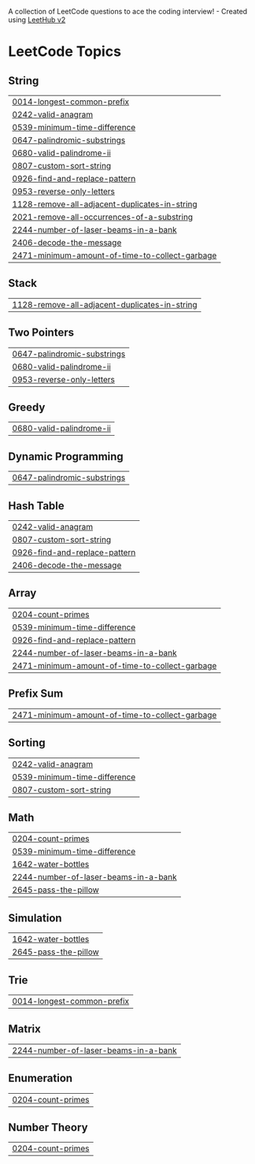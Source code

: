 A collection of LeetCode questions to ace the coding interview! - Created using [LeetHub v2](https://github.com/arunbhardwaj/LeetHub-2.0)
<!---LeetCode Topics Start-->
# LeetCode Topics
## String
|  |
| ------- |
| [0014-longest-common-prefix](https://github.com/Aditya-Sharma-5/LEETCODE/tree/master/0014-longest-common-prefix) |
| [0242-valid-anagram](https://github.com/Aditya-Sharma-5/LEETCODE/tree/master/0242-valid-anagram) |
| [0539-minimum-time-difference](https://github.com/Aditya-Sharma-5/LEETCODE/tree/master/0539-minimum-time-difference) |
| [0647-palindromic-substrings](https://github.com/Aditya-Sharma-5/LEETCODE/tree/master/0647-palindromic-substrings) |
| [0680-valid-palindrome-ii](https://github.com/Aditya-Sharma-5/LEETCODE/tree/master/0680-valid-palindrome-ii) |
| [0807-custom-sort-string](https://github.com/Aditya-Sharma-5/LEETCODE/tree/master/0807-custom-sort-string) |
| [0926-find-and-replace-pattern](https://github.com/Aditya-Sharma-5/LEETCODE/tree/master/0926-find-and-replace-pattern) |
| [0953-reverse-only-letters](https://github.com/Aditya-Sharma-5/LEETCODE/tree/master/0953-reverse-only-letters) |
| [1128-remove-all-adjacent-duplicates-in-string](https://github.com/Aditya-Sharma-5/LEETCODE/tree/master/1128-remove-all-adjacent-duplicates-in-string) |
| [2021-remove-all-occurrences-of-a-substring](https://github.com/Aditya-Sharma-5/LEETCODE/tree/master/2021-remove-all-occurrences-of-a-substring) |
| [2244-number-of-laser-beams-in-a-bank](https://github.com/Aditya-Sharma-5/LEETCODE/tree/master/2244-number-of-laser-beams-in-a-bank) |
| [2406-decode-the-message](https://github.com/Aditya-Sharma-5/LEETCODE/tree/master/2406-decode-the-message) |
| [2471-minimum-amount-of-time-to-collect-garbage](https://github.com/Aditya-Sharma-5/LEETCODE/tree/master/2471-minimum-amount-of-time-to-collect-garbage) |
## Stack
|  |
| ------- |
| [1128-remove-all-adjacent-duplicates-in-string](https://github.com/Aditya-Sharma-5/LEETCODE/tree/master/1128-remove-all-adjacent-duplicates-in-string) |
## Two Pointers
|  |
| ------- |
| [0647-palindromic-substrings](https://github.com/Aditya-Sharma-5/LEETCODE/tree/master/0647-palindromic-substrings) |
| [0680-valid-palindrome-ii](https://github.com/Aditya-Sharma-5/LEETCODE/tree/master/0680-valid-palindrome-ii) |
| [0953-reverse-only-letters](https://github.com/Aditya-Sharma-5/LEETCODE/tree/master/0953-reverse-only-letters) |
## Greedy
|  |
| ------- |
| [0680-valid-palindrome-ii](https://github.com/Aditya-Sharma-5/LEETCODE/tree/master/0680-valid-palindrome-ii) |
## Dynamic Programming
|  |
| ------- |
| [0647-palindromic-substrings](https://github.com/Aditya-Sharma-5/LEETCODE/tree/master/0647-palindromic-substrings) |
## Hash Table
|  |
| ------- |
| [0242-valid-anagram](https://github.com/Aditya-Sharma-5/LEETCODE/tree/master/0242-valid-anagram) |
| [0807-custom-sort-string](https://github.com/Aditya-Sharma-5/LEETCODE/tree/master/0807-custom-sort-string) |
| [0926-find-and-replace-pattern](https://github.com/Aditya-Sharma-5/LEETCODE/tree/master/0926-find-and-replace-pattern) |
| [2406-decode-the-message](https://github.com/Aditya-Sharma-5/LEETCODE/tree/master/2406-decode-the-message) |
## Array
|  |
| ------- |
| [0204-count-primes](https://github.com/Aditya-Sharma-5/LEETCODE/tree/master/0204-count-primes) |
| [0539-minimum-time-difference](https://github.com/Aditya-Sharma-5/LEETCODE/tree/master/0539-minimum-time-difference) |
| [0926-find-and-replace-pattern](https://github.com/Aditya-Sharma-5/LEETCODE/tree/master/0926-find-and-replace-pattern) |
| [2244-number-of-laser-beams-in-a-bank](https://github.com/Aditya-Sharma-5/LEETCODE/tree/master/2244-number-of-laser-beams-in-a-bank) |
| [2471-minimum-amount-of-time-to-collect-garbage](https://github.com/Aditya-Sharma-5/LEETCODE/tree/master/2471-minimum-amount-of-time-to-collect-garbage) |
## Prefix Sum
|  |
| ------- |
| [2471-minimum-amount-of-time-to-collect-garbage](https://github.com/Aditya-Sharma-5/LEETCODE/tree/master/2471-minimum-amount-of-time-to-collect-garbage) |
## Sorting
|  |
| ------- |
| [0242-valid-anagram](https://github.com/Aditya-Sharma-5/LEETCODE/tree/master/0242-valid-anagram) |
| [0539-minimum-time-difference](https://github.com/Aditya-Sharma-5/LEETCODE/tree/master/0539-minimum-time-difference) |
| [0807-custom-sort-string](https://github.com/Aditya-Sharma-5/LEETCODE/tree/master/0807-custom-sort-string) |
## Math
|  |
| ------- |
| [0204-count-primes](https://github.com/Aditya-Sharma-5/LEETCODE/tree/master/0204-count-primes) |
| [0539-minimum-time-difference](https://github.com/Aditya-Sharma-5/LEETCODE/tree/master/0539-minimum-time-difference) |
| [1642-water-bottles](https://github.com/Aditya-Sharma-5/LEETCODE/tree/master/1642-water-bottles) |
| [2244-number-of-laser-beams-in-a-bank](https://github.com/Aditya-Sharma-5/LEETCODE/tree/master/2244-number-of-laser-beams-in-a-bank) |
| [2645-pass-the-pillow](https://github.com/Aditya-Sharma-5/LEETCODE/tree/master/2645-pass-the-pillow) |
## Simulation
|  |
| ------- |
| [1642-water-bottles](https://github.com/Aditya-Sharma-5/LEETCODE/tree/master/1642-water-bottles) |
| [2645-pass-the-pillow](https://github.com/Aditya-Sharma-5/LEETCODE/tree/master/2645-pass-the-pillow) |
## Trie
|  |
| ------- |
| [0014-longest-common-prefix](https://github.com/Aditya-Sharma-5/LEETCODE/tree/master/0014-longest-common-prefix) |
## Matrix
|  |
| ------- |
| [2244-number-of-laser-beams-in-a-bank](https://github.com/Aditya-Sharma-5/LEETCODE/tree/master/2244-number-of-laser-beams-in-a-bank) |
## Enumeration
|  |
| ------- |
| [0204-count-primes](https://github.com/Aditya-Sharma-5/LEETCODE/tree/master/0204-count-primes) |
## Number Theory
|  |
| ------- |
| [0204-count-primes](https://github.com/Aditya-Sharma-5/LEETCODE/tree/master/0204-count-primes) |
<!---LeetCode Topics End-->